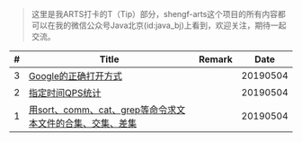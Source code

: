 > 这里是我ARTS打卡的T（Tip）部分，shengf-arts这个项目的所有内容都可以在我的微信公众号Java北京(id:java_bj)上看到，欢迎关注，期待一起交流。

| # | Title | Remark | Date |
| --- | ------------ | ------ | ---- |
| 3 | [Google的正确打开方式](./tool/effectiveGoogle.md) |  | 20190504 |
| 2 | [指定时间QPS统计](./shell/qps.md) |  | 20190504 |
| 1 | [用sort、comm、cat、grep等命令求文本文件的合集、交集、差集](./shell/intersection.md) |  | 20190504 |

